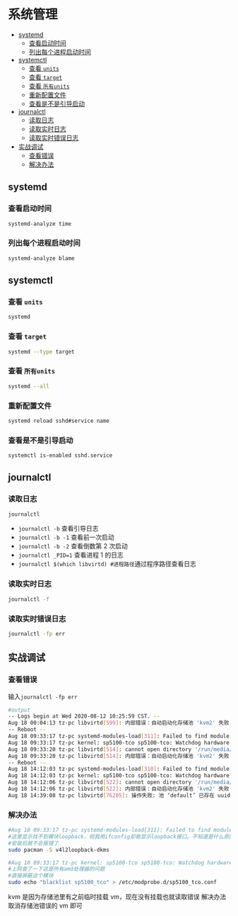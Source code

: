 # 系统管理

<!-- vim-markdown-toc GFM -->

* [systemd](#systemd)
    * [查看启动时间](#查看启动时间)
    * [列出每个进程启动时间](#列出每个进程启动时间)
* [systemctl](#systemctl)
    * [查看 `units`](#查看-units)
    * [查看 `target`](#查看-target)
    * [查看 `所有units`](#查看-所有units)
    * [重新配置文件](#重新配置文件)
    * [查看是不是引导启动](#查看是不是引导启动)
* [journalctl](#journalctl)
    * [读取日志](#读取日志)
    * [读取实时日志](#读取实时日志)
    * [读取实时错误日志](#读取实时错误日志)
* [实战调试](#实战调试)
    * [查看错误](#查看错误)
    * [解决办法](#解决办法)

<!-- vim-markdown-toc -->

## systemd

### 查看启动时间

```sh
systemd-analyze time
```

### 列出每个进程启动时间

```sh
systemd-analyze blame
```

## systemctl

### 查看 `units`

```sh
systemd
```

### 查看 `target`

```sh
systemd --type target
```

### 查看 `所有units`

```sh
systemd --all
```

### 重新配置文件

```sh
systemd reload sshd#service name
```

### 查看是不是引导启动

```sh
systemctl is-enabled sshd.service
```

## journalctl

### 读取日志

```sh
journalctl
```

- `journalctl -b` 查看引导日志
- `journalctl -b -1` 查看前一次启动
- `journalctl -b -2` 查看倒数第 2 次启动
- `journalctl _PID=1` 查看进程 1 的日志
- `journalctl $(which libvirtd) #进程路径`通过程序路径查看日志

### 读取实时日志

```sh
journalctl -f
```

### 读取实时错误日志

```sh
journalctl -fp err
```

## 实战调试

### 查看错误

输入`journalctl -fp err`

```sh
#output
-- Logs begin at Wed 2020-08-12 10:25:59 CST. --
Aug 18 00:04:13 tz-pc libvirtd[599]: 内部错误：自动启动化存储池 'kvm2' 失败：cannot open directory '/run/media/root/vm/kvm': 没有那个文件或目录
-- Reboot --
Aug 18 09:33:17 tz-pc systemd-modules-load[311]: Failed to find module 'v4l2loopback-dc'
Aug 18 09:33:17 tz-pc kernel: sp5100-tco sp5100-tco: Watchdog hardware is disabled
Aug 18 09:33:20 tz-pc libvirtd[514]: cannot open directory '/run/media/root/vm/kvm': 没有那个文件或目录
Aug 18 09:33:20 tz-pc libvirtd[514]: 内部错误：自动启动化存储池 'kvm2' 失败：cannot open directory '/run/media/root/vm/kvm': 没有那个文件或目录
-- Reboot --
Aug 18 14:12:03 tz-pc systemd-modules-load[310]: Failed to find module 'v4l2loopback-dc'
Aug 18 14:12:03 tz-pc kernel: sp5100-tco sp5100-tco: Watchdog hardware is disabled
Aug 18 14:12:06 tz-pc libvirtd[522]: cannot open directory '/run/media/root/vm/kvm': 没有那个文件或目录
Aug 18 14:12:06 tz-pc libvirtd[522]: 内部错误：自动启动化存储池 'kvm2' 失败：cannot open directory '/run/media/root/vm/kvm': 没有那个文件或目录
Aug 18 14:39:08 tz-pc libvirtd[76205]: 操作失败: 池 ‘default’ 已存在 uuid 57c3df65-c90a-45a0-999d-5c5d4f02ccbd
```

### 解决办法

```sh
#Aug 18 09:33:17 tz-pc systemd-modules-load[311]: Failed to find module 'v4l2loopback-dc'
#这里显示找不到模块loopback，但我用ifconfig却能显示loopback接口。不知道是什么原因
#安装后就不会报错了
sudo pacman -S v4l2loopback-dkms
```

```sh
#Aug 18 09:33:17 tz-pc kernel: sp5100-tco sp5100-tco: Watchdog hardware is disabled
#上网查了一下这是所有amd处理器的问题
#直接屏蔽这个模块
sudo echo "blacklist sp5100_tco" > /etc/modprobe.d/sp5100_tco.conf
```

kvm 是因为存储池里有之前临时挂载 vm，现在没有挂载也就读取错误
解决办法取消存储池错误的 vm 即可
